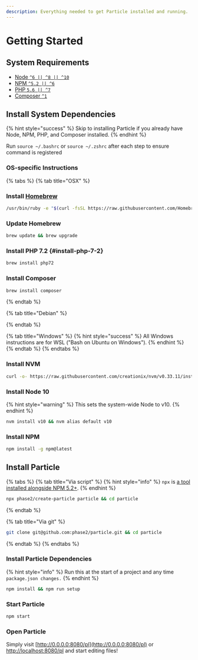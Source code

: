 ```yaml
---
description: Everything needed to get Particle installed and running.
---
```


# Getting Started

## System Requirements

* [Node `^6 || ^8 || ^10`](https://nodejs.org/)
* [NPM `^5.2 || ^6`](https://www.npmjs.com/)
* [PHP `5.6 || ^7`](https://php.net/)
* [Composer `^1`](https://getcomposer.org/)

## Install System Dependencies

{% hint style="success" %}
Skip to installing Particle if you already have Node, NPM, PHP, and Composer installed.
{% endhint %}

Run `source ~/.bashrc` or `source ~/.zshrc` after each step to ensure command is registered

### OS-specific Instructions

{% tabs %}
{% tab title="OSX" %}
### Install [Homebrew](https://brew.sh/)​

```bash
/usr/bin/ruby -e "$(curl -fsSL https://raw.githubusercontent.com/Homebrew/install/master/install)"
```

### Update Homebrew

```bash
brew update && brew upgrade
```

### Install PHP 7.2 {#install-php-7-2}

```bash
brew install php72
```

### Install Composer

```bash
brew install composer
```
{% endtab %}

{% tab title="Debian" %}

{% endtab %}

{% tab title="Windows" %}
{% hint style="success" %}
All Windows instructions are for WSL \("Bash on Ubuntu on Windows"\).
{% endhint %}
{% endtab %}
{% endtabs %}

### Install NVM

```bash
curl -o- https://raw.githubusercontent.com/creationix/nvm/v0.33.11/install.sh | bash
```

### Install Node 10

{% hint style="warning" %}
This sets the system-wide Node to v10.
{% endhint %}

```bash
nvm install v10 && nvm alias default v10
```

### Install NPM

```bash
npm install -g npm@latest
```

## Install Particle

{% tabs %}
{% tab title="Via script" %}
{% hint style="info" %}
`npx` is [a tool installed alongside NPM 5.2+](https://medium.com/@maybekatz/introducing-npx-an-npm-package-runner-55f7d4bd282b).
{% endhint %}

```bash
npx phase2/create-particle particle && cd particle
```
{% endtab %}

{% tab title="Via git" %}
```bash
git clone git@github.com:phase2/particle.git && cd particle
```
{% endtab %}
{% endtabs %}

### Install Particle Dependencies

{% hint style="info" %}
Run this at the start of a project and any time `package.json changes.`
{% endhint %}

```bash
npm install && npm run setup
```

### Start Particle

```bash
npm start
```

### Open Particle

Simply visit [http://0.0.0.0:8080/pl](http://0.0.0.0:8080/pl) or [http://localhost:8080/pl](http://localhost:8080/pl) and start editing files!



